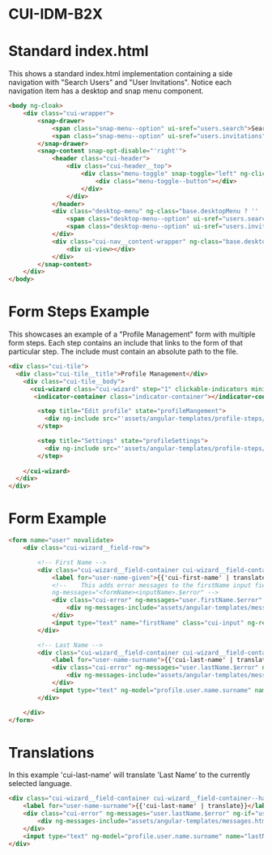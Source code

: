 # CUI-IDM-B2X

# Standard index.html

This shows a standard index.html implementation containing a side navigation with "Search Users" and "User Invitations".
Notice each navigation item has a desktop and snap menu component. 

```html
<body ng-cloak>
	<div class="cui-wrapper">
    	<snap-drawer>
      		<span class="snap-menu--option" ui-sref="users.search">Search Users</span>
      		<span class="snap-menu--option" ui-sref="users.invitations">User Invitations</span>
    	</snap-drawer>
    	<snap-content snap-opt-disable="'right'">
      		<header class="cui-header">
        		<div class="cui-header__top">
          			<div class="menu-toggle" snap-toggle="left" ng-click="base.toggleDesktopMenu()" ng-class="base.desktopMenu ? 'active' : ''" style="margin-right:20px">
            			<div class="menu-toggle--button"></div>
          			</div>
        		</div>
      		</header>
      		<div class="desktop-menu" ng-class="base.desktopMenu ? '' : 'desktop-menu--collapse'">
        		<span class="desktop-menu--option" ui-sref="users.search">Search Users</span>
        		<span class="desktop-menu--option" ui-sref="users.invitations">User Invitations</span>
      		</div>
      		<div class="cui-nav__content-wrapper" ng-class="base.desktopMenu ? '' : 'desktop-menu--collapse'">
        		<div ui-view></div>
      		</div>
    	</snap-content>
  	</div>
</body>
```

# Form Steps Example

This showcases an example of a "Profile Management" form with multiple form steps. Each step contains an include that links to the form of that particular step. The include must contain an absolute path to the file.

```html
<div class="cui-tile">
  <div class="cui-tile__title">Profile Management</div>
    <div class="cui-tile__body">
      <cui-wizard class="cui-wizard" step="1" clickable-indicators minimum-padding="30">
       <indicator-container class="indicator-container"></indicator-container>

        <step title="Edit profile" state="profileMangement">
          <div ng-include src="'assets/angular-templates/profile-steps/profile.edit.html'"></div>
      	</step>

      	<step title="Settings" state="profileSettings">
          <div ng-include src="'assets/angular-templates/profile-steps/profile.settings.html'"></div>
      	</step>
      	
    </cui-wizard>
  </div>
</div>
```
# Form Example

```html
<form name="user" novalidate>  
	<div class="cui-wizard__field-row">  

		<!-- First Name -->    
		<div class="cui-wizard__field-container cui-wizard__field-container--half">
      		<label for="user-name-given">{{'cui-first-name' | translate}}</label> 
        	<!--    This adds error messages to the firstName input field. Notice the naming convention
        	ng-messages="<formName><inputName>.$error" -->
        	<div class="cui-error" ng-messages="user.firstName.$error" ng-if="user.firstName.$touched">
        		<div ng-messages-include="assets/angular-templates/messages.html"></div>
        	</div>
        	<input type="text" name="firstName" class="cui-input" ng-required="true" ng-model="profile.user.name.given"></input>
    	</div>

    	<!-- Last Name -->
    	<div class="cui-wizard__field-container cui-wizard__field-container--half">
    		<label for="user-name-surname">{{'cui-last-name' | translate}}</label>
      		<div class="cui-error" ng-messages="user.lastName.$error" ng-if="user.lastName.$touched">
        		<div ng-messages-include="assets/angular-templates/messages.html"></div>
      		</div>
    		<input type="text" ng-model="profile.user.name.surname" name="lastName" class="cui-input" ng-required="true"></input>
    	</div>

  	</div>
</form>
```

# Translations

In this example 'cui-last-name' will translate 'Last Name' to the currently selected language.

```html
<div class="cui-wizard__field-container cui-wizard__field-container--half">
	<label for="user-name-surname">{{'cui-last-name' | translate}}</label>
    <div class="cui-error" ng-messages="user.lastName.$error" ng-if="user.lastName.$touched">
   		<div ng-messages-include="assets/angular-templates/messages.html"></div>
    </div>
    <input type="text" ng-model="profile.user.name.surname" name="lastName" class="cui-input" ng-required="true"></input>
</div>
```
